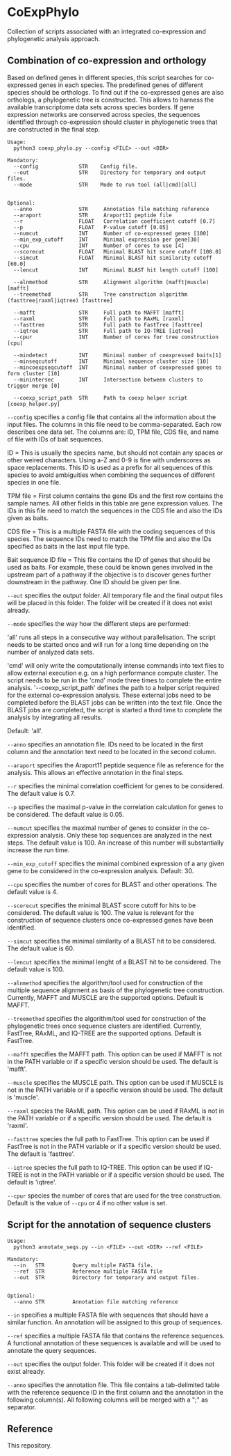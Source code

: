 # CoExpPhylo
Collection of scripts associated with an integrated co-expression and phylogenetic analysis approach.


## Combination of co-expression and orthology

Based on defined genes in different species, this script searches for co-expressed genes in each species. The predefined genes of different species should be orthologs. To find out if the co-expressed genes are also orthologs, a phylogenetic tree is constructed. This allows to harness the available transcriptome data sets across species borders. If gene expression networks are conserved across species, the sequences identified through co-expression should cluster in phylogenetic trees that are constructed in the final step.


```
Usage:
  python3 coexp_phylo.py --config <FILE> --out <DIR>

Mandatory:
  --config             STR    Config file.
  --out                STR    Directory for temporary and output files.
  --mode               STR    Mode to run tool (all|cmd)[all]
 
		
Optional:
  --anno               STR     Annotation file matching reference
  --araport            STR     Araport11 peptide file
  --r                  FLOAT   Correlation coefficient cutoff [0.7]
  --p                  FLOAT   P-value cutoff [0.05]
  --numcut             INT     Number of co-expressed genes [100]
  --min_exp_cutoff     INT     Minimal expression per gene[30]
  --cpu                INT     Number of cores to use [4]
  --scorecut           FLOAT   Minimal BLAST hit score cutoff [100.0]
  --simcut             FLOAT   Minimal BLAST hit similarity cutoff [60.0]
  --lencut             INT     Minimal BLAST hit length cutoff [100]
  
  --alnmethod          STR     Alignment algorithm (mafft|muscle)[mafft]
  --treemethod         STR     Tree construction algorithm (fasttree|raxml|iqtree) [fasttree]
    
  --mafft              STR     Full path to MAFFT [mafft]
  --raxml              STR     Full path to RAxML [raxml]
  --fasttree           STR     Full path to FastTree [fasttree]
  --iqtree             STR     Full path to IQ-TREE [iqtree]
  --cpur               INT     Number of cores for tree construction [cpu]
  
  --mindetect          INT     Minimal number of coexpressed baits[1]
  --minseqcutoff       INT     Minimal sequence cluster size [10]
  --mincoexpseqcutoff  INT     Minimal number of coexpressed genes to form cluster [10]
  --minintersec        INT     Intersection between clusters to trigger merge [0]
					
  --coexp_script_path  STR     Path to coexp helper script [coexp_helper.py]
```


`--config` specifies a config file that contains all the information about the input files. The columns in this file need to be comma-separated. Each row describes one data set. The columns are: ID, TPM file, CDS file, and name of file with IDs of bait sequences.

ID = This is usually the species name, but should not contain any spaces or other weired characters. Using a-Z and 0-9 is fine with underscores as space replacements. This ID is used as a prefix for all sequences of this species to avoid ambiguities when combining the sequences of different species in one file.

TPM file = First column contains the gene IDs and the first row contains the sample names. All other fields in this table are gene expression values. The IDs in this file need to match the sequences in the CDS file and also the IDs given as baits.

CDS file = This is a multiple FASTA file with the coding sequences of this species. The sequence IDs need to match the TPM file and also the IDs specified as baits in the last input file type.

Bait sequence ID file = This file contains the ID of genes that should be used as baits. For example, these could be known genes involved in the upstream part of a pathway if the objective is to discover genes further downstream in the pathway. One ID should be given per line.


`--out` specifies the output folder. All temporary file and the final output files will be placed in this folder. The folder will be created if it does not exist already.

`--mode` specifies the way how the different steps are performed:

'all' runs all steps in a consecutive way without parallelisation. The script needs to be started once and will run for a long time depending on the number of analyzed data sets.

'cmd' will only write the computationally intense commands into text files to allow external execution e.g. on a high performance compute cluster. The script needs to be run in the 'cmd' mode three times to complete the entire analysis. '--coexp_script_path' defines the path to a helper script required for the external co-expression analysis. These external jobs need to be completed before the BLAST jobs can be written into the text file. Once the BLAST jobs are completed, the script is started a third time to complete the analysis by integrating all results.

Default: 'all'.

`--anno` specifies an annotation file. IDs need to be located in the first column and the annotation text need to be located in the second column.

`--araport` specifies the Araport11 peptide sequence file as reference for the analysis. This allows an effective annotation in the final steps.

`--r` specifies the minimal correlation coefficient for genes to be considered. The default value is 0.7.

`--p` specifies the maximal p-value in the correlation calculation for genes to be considered. The default value is 0.05.

`--numcut` specifies the maximal number of genes to consider in the co-expression analysis. Only these top sequences are analyzed in the next steps. The default value is 100. An increase of this number will substantially increase the run time.

`--min_exp_cutoff` specifies the minimal combined expression of a any given gene to be considered in the co-expression analysis. Default: 30.

`--cpu` specifies the number of cores for BLAST and other operations. The default value is 4.

`--scorecut` specifies the minimal BLAST score cutoff for hits to be considered. The default value is 100. The value is relevant for the construction of sequence clusters once co-expressed genes have been identified.

`--simcut` specifies the minimal similarity of a BLAST hit to be considered. The default value is 60.

`--lencut` specifies the minimal lenght of a BLAST hit to be considered. The default value is 100.

`--alnmethod` specifies the algorithm/tool used for construction of the multiple sequence alignment as basis of the phylogenetic tree construction. Currently, MAFFT and MUSCLE are the supported options. Default is MAFFT.

`--treemethod` specifies the algorithm/tool used for construction of the phylogenetic trees once sequence clusters are identified. Currently, FastTree, RAxML, and IQ-TREE are the supported options. Default is FastTree.

`--mafft` specifies the MAFFT path. This option can be used if MAFFT is not in the PATH variable or if a specific version should be used. The default is 'mafft'.

`--muscle` specifies the MUSCLE path. This option can be used if MUSCLE is not in the PATH variable or if a specific version should be used. The default is 'muscle'.

`--raxml` species the RAxML path. This option can be used if RAxML is not in the PATH variable or if a specific version should be used. The default is 'raxml'.

`--fasttree` species the full path to FastTree. This option can be used if FastTree is not in the PATH variable or if a specific version should be used. The default is 'fasttree'.

`--iqtree` species the full path to IQ-TREE. This option can be used if IQ-TREE is not in the PATH variable or if a specific version should be used. The default is 'iqtree'.

`--cpur` species the number of cores that are used for the tree construction. Default is the value of `--cpu` or 4 if no other value is set.


## Script for the annotation of sequence clusters

```
Usage:
  python3 annotate_seqs.py --in <FILE> --out <DIR> --ref <FILE>

Mandatory:
  --in   STR         Query multiple FASTA file. 
  --ref  STR         Reference multiple FASTA file
  --out  STR         Directory for temporary and output files.
 
		
Optional:
  --anno STR         Annotation file matching reference
```


`--in` specifies a multiple FASTA file with sequences that should have a similar function. An annotation will be assigned to this group of sequences.

`--ref` specifies a multiple FASTA file that contains the reference sequences. A functional annotation of these sequences is available and will be used to annotate the query sequences.

`--out` specifies the output folder. This folder will be created if it does not exist already.

`--anno` specifies the annotation file. This file contains a tab-delimited table with the reference sequence ID in the first column and the annotation in the following column(s). All following columns will be merged with a ";" as separator.


## Reference

This repository.
